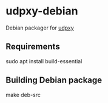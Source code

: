 # udpxy-debian

Debian packager for [udpxy](http://www.udpxy.com/)

## Requirements

  sudo apt install build-essential

## Building Debian package

  make deb-src
